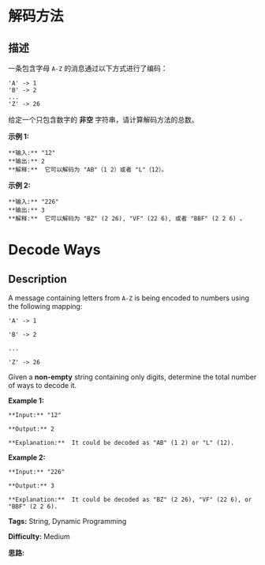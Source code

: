 # 解码方法

## 描述

一条包含字母 `A-Z` 的消息通过以下方式进行了编码：

    
    
    'A' -> 1
    'B' -> 2
    ...
    'Z' -> 26
    

给定一个只包含数字的 **非空** 字符串，请计算解码方法的总数。

**示例 1:**

    
    
    **输入:** "12"
    **输出:** 2
    **解释:**  它可以解码为 "AB"（1 2）或者 "L"（12）。
    

**示例  2:**

    
    
    **输入:** "226"
    **输出:** 3
    **解释:**  它可以解码为 "BZ" (2 26), "VF" (22 6), 或者 "BBF" (2 2 6) 。
    



# Decode Ways

## Description



A message containing letters from `A-Z` is being encoded to numbers using the following mapping:

    
    
    'A' -> 1
    'B' -> 2
    ...
    'Z' -> 26
    

Given a **non-empty** string containing only digits, determine the total number of ways to decode it.

**Example 1:**

    
    
    **Input:** "12"
    **Output:** 2
    **Explanation:**  It could be decoded as "AB" (1 2) or "L" (12).
    

**Example 2:**

    
    
    **Input:** "226"
    **Output:** 3
    **Explanation:**  It could be decoded as "BZ" (2 26), "VF" (22 6), or "BBF" (2 2 6).


**Tags:** String, Dynamic Programming

**Difficulty:** Medium

**思路:**
